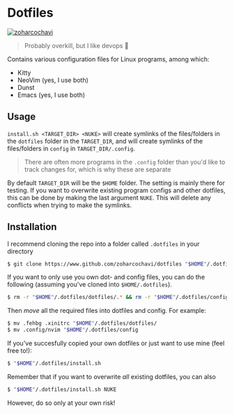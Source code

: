 # Dotfiles

[![zoharcochavi](https://circleci.com/gh/zoharcochavi/dotfiles.svg?style=shield)](https://app.circleci.com/pipelines/github/zoharcochavi/dotfiles)
> Probably overkill, but I like devops 🚀 

Contains various configuration files for Linux programs, among which:
- Kitty
- NeoVim (yes, I use both)
- Dunst
- Emacs (yes, I use both)

## Usage

`install.sh <TARGET_DIR> <NUKE>` will create symlinks of the files/folders in the `dotfiles` folder in the `TARGET_DIR`, and will create symlinks of the files/folders in `config` in `TARGET_DIR/.config`. 

>There are often more programs in the `.config` folder than you'd like to track changes for, which is why these are separate

By default `TARGET_DIR` will be the `$HOME` folder. The setting is mainly there for testing.
If you want to overwrite existing program configs and other dotfiles, this can be done by making the last argument `NUKE`. This will delete any conflicts when trying to make the symlinks.

## Installation

I recommend cloning the repo into a folder called `.dotfiles` in your directory
```bash
$ git clone https://www.github.com/zoharcochavi/dotfiles "$HOME"/.dotfiles
```

If you want to only use you own dot- and config files, you can do the following (assuming you've cloned into `$HOME/.dotfiles`). 

```bash
$ rm -r "$HOME"/.dotfiles/dotfiles/.* && rm -r "$HOME"/.dotfiles/config/*
```

Then _move_ all the required files into dotfiles and config. For example:

```bash
$ mv .fehbg .xinitrc "$HOME"/.dotfiles/dotfiles/
$ mv .config/nvim "$HOME"/.dotfiles/config
```

If you've succesfully copied your own dotfiles or just want to use mine (feel free to!):

```bash
$ "$HOME"/.dotfiles/install.sh
```

Remember that if you want to overwrite _all_ existing dotfiles, you can also

```bash
$ "$HOME"/.dotfiles/install.sh NUKE
```

However, do so only at your own risk! 
